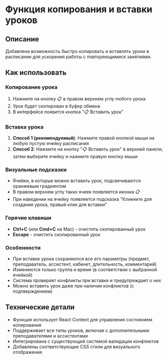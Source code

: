 # Функция копирования и вставки уроков

## Описание
Добавлена возможность быстро копировать и вставлять уроки в расписании для ускорения работы с повторяющимися занятиями.

## Как использовать

### Копирование урока
1. Нажмите на кнопку 📋 в правом верхнем углу любого урока
2. Урок будет скопирован в буфер обмена
3. В интерфейсе появится кнопка "📋 Вставить урок"

### Вставка урока
1. **Способ 1 (рекомендуемый)**: Нажмите правой кнопкой мыши на любую пустую ячейку расписания
2. **Способ 2**: Нажмите на кнопку "📋 Вставить урок" в верхней панели, затем выберите ячейку и нажмите правую кнопку мыши

### Визуальные подсказки
- Ячейки, в которые можно вставить урок, подсвечиваются оранжевым градиентом
- В правом верхнем углу таких ячеек появляется иконка 📋
- При наведении на ячейку появляется подсказка "Кликните для создания урока, правый клик для вставки"

### Горячие клавиши
- **Ctrl+C** (или **Cmd+C** на Mac) - очистить скопированный урок
- **Escape** - очистить скопированный урок

### Особенности
- При вставке урока сохраняются все его параметры (предмет, преподаватель, ассистент, кабинет, длительность, комментарий)
- Изменяются только группа и время (в соответствии с выбранной ячейкой)
- Система проверяет конфликты при вставке и предупреждает о них
- Можно вставить урок даже при наличии конфликтов (с подтверждением)

## Технические детали
- Функция использует React Context для управления состоянием копирования
- Поддерживает все типы уроков, включая с дополнительными преподавателями и ассистентами
- Интегрирована с существующей системой валидации конфликтов
- Добавлены соответствующие CSS стили для визуального отображения

